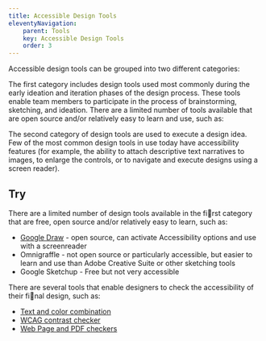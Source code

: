 ```yaml
---
title: Accessible Design Tools
eleventyNavigation:
    parent: Tools
    key: Accessible Design Tools
    order: 3
---
```


Accessible design tools can be grouped into two different categories:

The first category includes design tools used most commonly during the early ideation and iteration phases of the design
process. These tools enable team members to participate in the process of brainstorming, sketching, and ideation. There
are a limited number of tools available that are open source and/or relatively easy to learn and use, such as:

The second category of design tools are used to execute a design idea. Few of the most common design tools in use today
have accessibility features (for example, the ability to attach descriptive text narratives to images, to enlarge the
controls, or to navigate and execute designs using a screen reader).

## Try

There are a limited number of design tools available in the first category that are free, open source and/or relatively
easy to learn, such as:

* [Google Draw](https://support.google.com/docs/answer/6058689?hl=en) - open source, can activate Accessibility options
  and use with a screenreader
* Omnigraffle - not open source or particularly accessible, but easier to learn and use than Adobe Creative Suite or
  other sketching tools
* Google Sketchup - Free but not very accessible

There are several tools that enable designers to check the accessibility of their final design, such as:

* [Text and color combination](http://colorsafe.co/)
* [WCAG contrast checker](http://contrastchecker.com/)
* [Web Page and PDF checkers](http://checkers.eiii.eu/en/benchmarking/previous/)
